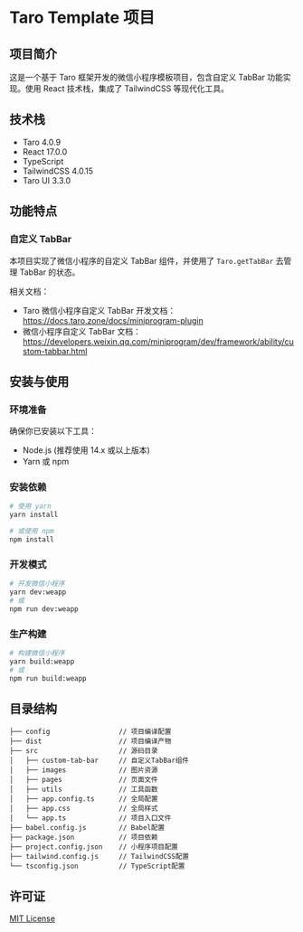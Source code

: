 # Taro Template 项目

## 项目简介

这是一个基于 Taro 框架开发的微信小程序模板项目，包含自定义 TabBar 功能实现。使用 React 技术栈，集成了 TailwindCSS 等现代化工具。

## 技术栈

- Taro 4.0.9
- React 17.0.0
- TypeScript
- TailwindCSS 4.0.15
- Taro UI 3.3.0

## 功能特点

### 自定义 TabBar

本项目实现了微信小程序的自定义 TabBar 组件，并使用了 `Taro.getTabBar` 去管理 TabBar 的状态。

相关文档：

- Taro 微信小程序自定义 TabBar 开发文档：https://docs.taro.zone/docs/miniprogram-plugin
- 微信小程序自定义 TabBar 文档：https://developers.weixin.qq.com/miniprogram/dev/framework/ability/custom-tabbar.html

## 安装与使用

### 环境准备

确保你已安装以下工具：

- Node.js (推荐使用 14.x 或以上版本)
- Yarn 或 npm

### 安装依赖

```bash
# 使用 yarn
yarn install

# 或使用 npm
npm install
```

### 开发模式

```bash
# 开发微信小程序
yarn dev:weapp
# 或
npm run dev:weapp
```

### 生产构建

```bash
# 构建微信小程序
yarn build:weapp
# 或
npm run build:weapp
```

## 目录结构

```
├── config                 // 项目编译配置
├── dist                   // 项目编译产物
├── src                    // 源码目录
│   ├── custom-tab-bar     // 自定义TabBar组件
│   ├── images             // 图片资源
│   ├── pages              // 页面文件
│   ├── utils              // 工具函数
│   ├── app.config.ts      // 全局配置
│   ├── app.css            // 全局样式
│   └── app.ts             // 项目入口文件
├── babel.config.js        // Babel配置
├── package.json           // 项目依赖
├── project.config.json    // 小程序项目配置
├── tailwind.config.js     // TailwindCSS配置
└── tsconfig.json          // TypeScript配置
```

## 许可证

[MIT License](LICENSE)
